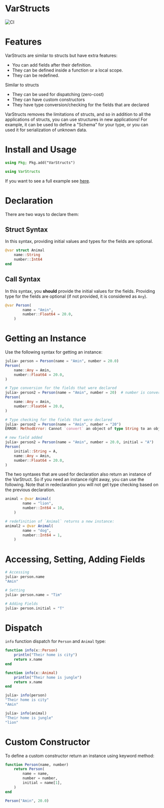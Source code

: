 # VarStructs

![CI](https://github.com/aminya/VarStructs.jl/workflows/CI/badge.svg)

# Features

VarStructs are similar to structs but have extra features:
  - You can add fields after their definition.
  - They can be defined inside a function or a local scope.
  - They can be redefined.

Similar to structs
  - They can be used for dispatching (zero-cost)
  - They can have custom constructors
  - They have type conversion/checking for the fields that are declared


VarStructs removes the limitations of structs, and so in addition to all the applications of structs, you can use structures in new applications! For example, it can be used to define a "Schema" for your type, or you can used it for serialization of unknown data.

# Install and Usage
```julia
using Pkg; Pkg.add("VarStructs")
```
```julia
using VarStructs
```

If you want to see a full example see [here]( https://github.com/aminya/VarStructs.jl/blob/master/example/schema.jl).

# Declaration
There are two ways to declare them:

## Struct Syntax
In this syntax, providing initial values and types for the fields are optional.
```julia
@var struct Animal
    name::String
    number::Int64
end
```

## Call Syntax
In this syntax, you **should** provide the initial values for the fields. Providing type for the fields are optional (if not provided, it is considered as `Any`).
```julia
@var Person(
        name = "Amin",
        number::Float64 = 20.0,
    )
```

# Getting an Instance
Use the following syntax for getting an instance:
```julia
julia> person = Person(name = "Amin", number = 20.0)
Person(
    name::Any = Amin,       
    number::Float64 = 20.0,
)

# Type conversion for the fields that were declared
julia> person2 = Person(name = "Amin", number = 20)  # number is converted to Float64
Person(
    name::Any = Amin,       
    number::Float64 = 20.0,
)

# Type checking for the fields that were declared
julia> person2 = Person(name = "Amin", number = "20")
ERROR: MethodError: Cannot `convert` an object of type String to an object of type Float64

# new field added
julia> person2 = Person(name = "Amin", number = 20.0, initial = "A")
Person(
    initial::String = A,    
    name::Any = Amin,       
    number::Float64 = 20.0,
)
```

The two syntaxes that are used for declaration also return an instance of the VarStruct. So if you need an instance right away, you can use the following. Note that in redeclaration you will not get type checking based on the previous declaration.
```julia
animal = @var Animal(
        name = "lion",
        number::Int64 = 10,
    )

# redefinition of `Animal` returns a new instance:
animal2 = @var Animal(
        name = "dog",
        number::Int64 = 1,
    )
```

# Accessing, Setting, Adding Fields
```julia
# Accessing
julia> person.name
"Amin"

# Setting
julia> person.name = "Tim"

# Adding Fields
julia> person.initial = "T"

```

# Dispatch
`info` function dispatch for `Person` and `Animal` type:
```julia
function info(x::Person)
    println("Their home is city")
    return x.name
end

function info(x::Animal)
    println("Their home is jungle")
    return x.name
end
```
```julia
julia> info(person)
"Their home is city"
"Amin"

julia> info(animal)
"Their home is jungle"
"lion"
```


# Custom Constructor
To define a custom constructor return an instance using keyword method:
```julia
function Person(name, number)
    return Person(
        name = name,
        number = number,
        initial = name[1],
    )
end

Person("Amin", 20.0)
```
